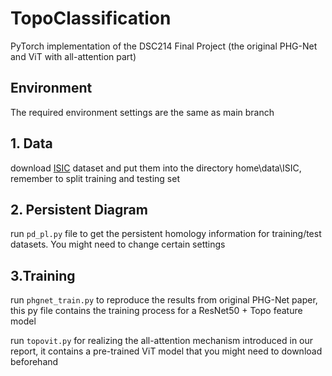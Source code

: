 # TopoClassification

PyTorch implementation of the DSC214 Final Project (the original PHG-Net and ViT with all-attention part)

## Environment

The required environment settings are the same as main branch

## 1. Data

download [ISIC](https://challenge.isic-archive.com/) dataset and put them into the directory home\data\ISIC, remember to split training and testing set

## 2. Persistent Diagram

run `pd_pl.py` file to get the persistent homology information for training/test datasets. You might need to change certain settings

## 3.Training

run `phgnet_train.py` to reproduce the results from original PHG-Net paper, this py file contains the training process for a ResNet50 + Topo feature model

run `topovit.py` for realizing the all-attention mechanism introduced in our report, it contains a pre-trained ViT model that you might need to download beforehand
